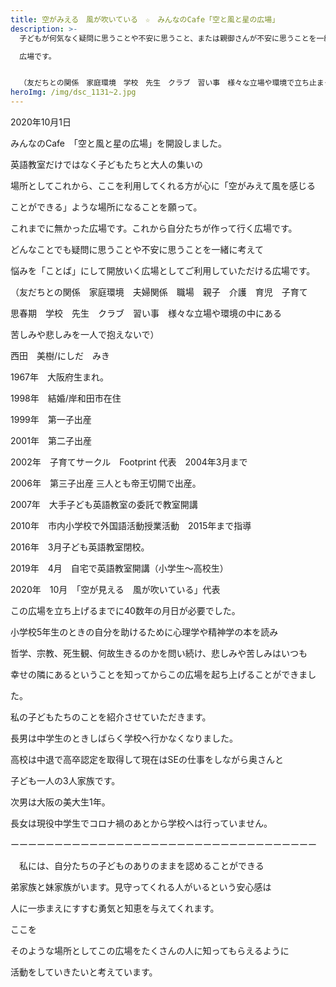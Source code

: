 ```yaml
---
title: 空がみえる　風が吹いている　☆　みんなのCafe「空と風と星の広場」
description: >-
  子どもが何気なく疑問に思うことや不安に思うこと、または親御さんが不安に思うことを一緒に考えていく広場です。悩みを手放して「ことば」にしていく

  広場です。


  （友だちとの関係　家庭環境　学校　先生　クラブ　習い事　様々な立場や環境で立ち止まって、考えてしまうようなときにそっと見守ってくれる場所として思い出してもらえるような広場）
heroImg: /img/dsc_1131~2.jpg
---
```

2020年10月1日

みんなのCafe　「空と風と星の広場」を開設しました。

英語教室だけではなく子どもたちと大人の集いの

場所としてこれから、ここを利用してくれる方が心に「空がみえて風を感じる

ことができる」ような場所になることを願って。

これまでに無かった広場です。これから自分たちが作って行く広場です。

どんなことでも疑問に思うことや不安に思うことを一緒に考えて

悩みを「ことば」にして開放いく広場としてご利用していただける広場です。

（友だちとの関係　家庭環境　夫婦関係　職場　親子　介護　育児　子育て　

思春期　学校　先生　クラブ　習い事　様々な立場や環境の中にある

苦しみや悲しみを一人で抱えないで）



西田　美樹/にしだ　みき

1967年　大阪府生まれ。

1998年　結婚/岸和田市在住

1999年　第一子出産 

2001年　第二子出産 

2002年　子育てサークル　Footprint 代表　2004年3月まで

2006年　第三子出産  三人とも帝王切開で出産。

2007年　大手子ども英語教室の委託で教室開講

2010年　市内小学校で外国語活動授業活動　2015年まで指導

2016年　3月子ども英語教室閉校。

2019年　4月　自宅で英語教室開講（小学生～高校生）

2020年　10月　「空が見える　風が吹いている」代表

この広場を立ち上げるまでに40数年の月日が必要でした。

小学校5年生のときの自分を助けるために心理学や精神学の本を読み

哲学、宗教、死生観、何故生きるのかを問い続け、悲しみや苦しみはいつも

幸せの隣にあるということを知ってからこの広場を起ち上げることができまし

た。

私の子どもたちのことを紹介させていただきます。

長男は中学生のときしばらく学校へ行かなくなりました。

高校は中退で高卒認定を取得して現在はSEの仕事をしながら奥さんと

子ども一人の3人家族です。

次男は大阪の美大生1年。

長女は現役中学生でコロナ禍のあとから学校へは行っていません。

ーーーーーーーーーーーーーーーーーーーーーーーーーーーーーーーーーーー

　私には、自分たちの子どものありのままを認めることができる

弟家族と妹家族がいます。見守ってくれる人がいるという安心感は

人に一歩まえにすすむ勇気と知恵を与えてくれます。

ここを

そのような場所としてこの広場をたくさんの人に知ってもらえるように

活動をしていきたいと考えています。